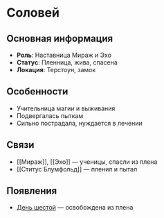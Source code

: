 # Соловей

## Основная информация
- **Роль**: Наставница Мираж и Эхо
- **Статус**: Пленница, жива, спасена
- **Локация**: Терстоун, замок

## Особенности
- Учительница магии и выживания
- Подвергалась пыткам
- Сильно пострадала, нуждается в лечении

## Связи
- [[Мираж]], [[Эхо]] — ученицы, спасли из плена
- [[Ститус Блумфольд]] — пленил и пытал

## Появления
- [День шестой](obsidian://open?vault=Project%20LUX&file=Отчеты%2FДень%20шестой) — освобождена из плена 